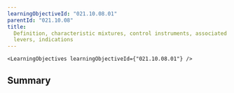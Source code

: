 ```yaml
---
learningObjectiveId: "021.10.08.01"
parentId: "021.10.08"
title:
  Definition, characteristic mixtures, control instruments, associated control
  levers, indications
---
```


```tsx eval
<LearningObjectives learningObjectiveId={"021.10.08.01"} />
```

## Summary
